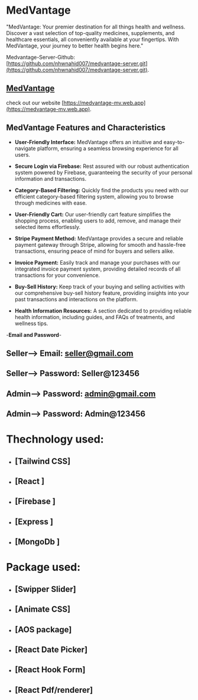 # MedVantage 


"MedVantage: Your premier destination for all things health and wellness. Discover a vast selection of top-quality medicines, supplements, and healthcare essentials, all conveniently available at your fingertips. With MedVantage, your journey to better health begins here."

Medvantage-Server-Github: [https://github.com/nhwnahid007/medvantage-server.git](https://github.com/nhwnahid007/medvantage-server.git).



 ## [MedVantage](https://medvantage-mv.web.app)

  check out our website [https://medvantage-mv.web.app](https://medvantage-mv.web.app).

## MedVantage Features and Characteristics

- **User-Friendly Interface:** MedVantage offers an intuitive and easy-to-navigate platform, ensuring a seamless browsing experience for all users.

- **Secure Login via Firebase:** Rest assured with our robust authentication system powered by Firebase, guaranteeing the security of your personal information and transactions.

- **Category-Based Filtering:** Quickly find the products you need with our efficient category-based filtering system, allowing you to browse through medicines with ease.

- **User-Friendly Cart:** Our user-friendly cart feature simplifies the shopping process, enabling users to add, remove, and manage their selected items effortlessly.

- **Stripe Payment Method:** MedVantage provides a secure and reliable payment gateway through Stripe, allowing for smooth and hassle-free transactions, ensuring peace of mind for buyers and sellers alike.

- **Invoice Payment:** Easily track and manage your purchases with our integrated invoice payment system, providing detailed records of all transactions for your convenience.

- **Buy-Sell History:** Keep track of your buying and selling activities with our comprehensive buy-sell history feature, providing insights into your past transactions and interactions on the platform.

- **Health Information Resources:** A section dedicated to providing reliable health information, including guides, and FAQs of treatments, and wellness tips.


-**Email and Password**- 
## Seller--> Email: seller@gmail.com 
## Seller--> Password: Seller@123456 

## Admin--> Password: admin@gmail.com 
## Admin--> Password: Admin@123456 


# Thechnology used:

-  ## [Tailwind CSS]
-  ## [React ]
-  ## [Firebase ]
-  ## [Express ]
-  ## [MongoDb ]




# Package used:

-  ## [Swipper Slider]
-  ## [Animate CSS]
-  ## [AOS package]
-  ## [React Date Picker]
-  ## [React Hook Form]
-  ## [React Pdf/renderer]
